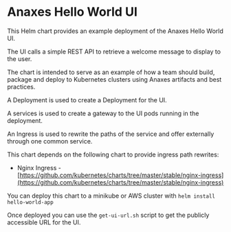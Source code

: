 # Anaxes Hello World UI

This Helm chart provides an example deployment of the Anaxes Hello World UI. 

The UI calls a simple REST API to retrieve a welcome message to display to the user.

The chart is intended to serve as an example of how a team should build, package and deploy to Kubernetes clusters using Anaxes artifacts and best practices.

A Deployment is used to create a Deployment for the UI. 

A services is used to create a gateway to the UI pods running in the deployment.

An Ingress is used to rewrite the paths of the service and offer externally through one common service.

This chart depends on the following chart to provide ingress path rewrites:
- Nginx Ingress - [https://github.com/kubernetes/charts/tree/master/stable/nginx-ingress](https://github.com/kubernetes/charts/tree/master/stable/nginx-ingress)

You can deploy this chart to a minikube or AWS cluster with `helm install hello-world-app`

Once deployed you can use the `get-ui-url.sh` script to get the publicly accessible URL for the UI.